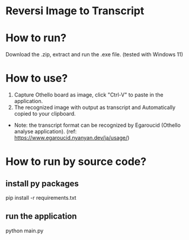# Reversi Image to Transcript

# How to run?
Download the .zip, extract and run the .exe file.
(tested with Windows 11)

# How to use?
1. Capture Othello board as image, click "Ctrl-V" to paste in the application.
2. The recognized image with output as transcript and Automatically copied to your clipboard.
- Note: the transcript format can be recognized by Egaroucid (Othello analyse application). 
(ref: https://www.egaroucid.nyanyan.dev/ja/usage/)

# How to run by source code?
## install py packages
pip install -r requirements.txt

## run the application
python main.py

